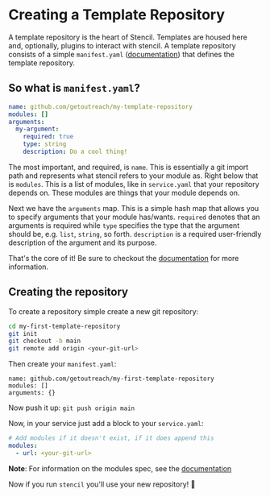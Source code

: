 # Creating a Template Repository

A template repository is the heart of Stencil. Templates are housed here and, optionally, plugins to interact with stencil.
A template repository consists of a simple `manifest.yaml` ([documentation](https://pkg.go.dev/github.com/getoutreach/stencil@v1.1.1/pkg/configuration#TemplateRepositoryManifest))
that defines the template repository.

## So what is `manifest.yaml`?

```yaml
name: github.com/getoutreach/my-template-repository
modules: []
arguments:
  my-argument:
    required: true
    type: string
    description: Do a cool thing!
```

The most important, and required, is `name`. This is essentially a git import path and represents what stencil refers
to your module as. Right below that is `modules`. This is a list of modules, like in `service.yaml` that your repository
depends on. These modules are things that your module depends on.

Next we have the `arguments` map. This is a simple hash map that allows you to specify arguments that your module has/wants.
`required` denotes that an arguments is required while `type` specifies the type that the argument should be, e.g. `list`, `string`, so forth.
`description` is a required user-friendly description of the argument and its purpose.

That's the core of it! Be sure to checkout the [documentation](https://pkg.go.dev/github.com/getoutreach/stencil@v1.1.1/pkg/configuration#TemplateRepositoryManifest)
for more information.

## Creating the repository

To create a repository simple create a new git repository:

```bash
cd my-first-template-repository
git init
git checkout -b main
git remote add origin <your-git-url>
```

Then create your `manifest.yaml`:

```
name: github.com/getoutreach/my-first-template-repository
modules: []
arguments: {}
```

Now push it up: `git push origin main`

Now, in your service just add a block to your `service.yaml`:

```yaml
# Add modules if it doesn't exist, if it does append this
modules:
  - url: <your-git-url>
```

**Note**: For information on the modules spec, see the [documentation](https://pkg.go.dev/github.com/getoutreach/stencil@v1.5.0/pkg/configuration#TemplateRepository)

Now if you run `stencil` you'll use your new repository! :tada:
